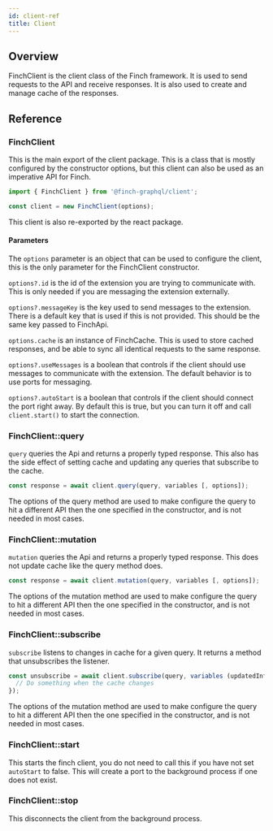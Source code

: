 ```yaml
---
id: client-ref
title: Client
---
```


## Overview

FinchClient is the client class of the Finch framework. It is used to send requests to the API and receive responses. It is also used to create and manage cache of the responses.

## Reference

### FinchClient

This is the main export of the client package. This is a class that is mostly configured by the constructor options, but this client can also be used as an imperative API for Finch.

```typescript
import { FinchClient } from '@finch-graphql/client';

const client = new FinchClient(options);
```

This client is also re-exported by the react package.

#### Parameters

The `options` parameter is an object that can be used to configure the client, this is the only parameter for the FinchClient constructor.

`options?.id` is the id of the extension you are trying to communicate with. This is only needed if you are messaging the extension externally.

`options?.messageKey` is the key used to send messages to the extension. There is a default key that is used if this is not provided. This should be the same key passed to FinchApi.

`options.cache` is an instance of FinchCache. This is used to store cached responses, and be able to sync all identical requests to the same response.

`options?.useMessages` is a boolean that controls if the client should use messages to communicate with the extension. The default behavior is to use ports for messaging.

`options?.autoStart` is a boolean that controls if the client should connect the port right away. By default this is true, but you can turn it off and call `client.start()` to start the connection.

### FinchClient::query

`query` queries the Api and returns a properly typed response. This also has the side effect of setting cache and updating any queries that subscribe to the cache.

```typescript
const response = await client.query(query, variables [, options]);
```

The options of the query method are used to make configure the query to hit a different API then the one specified in the constructor, and is not needed in most cases.

### FinchClient::mutation

`mutation` queries the Api and returns a properly typed response. This does not update cache like the query method does.

```typescript
const response = await client.mutation(query, variables [, options]);
```

The options of the mutation method are used to make configure the query to hit a different API then the one specified in the constructor, and is not needed in most cases.

### FinchClient::subscribe

`subscribe` listens to changes in cache for a given query. It returns a method that unsubscribes the listener.

```typescript
const unsubscribe = await client.subscribe(query, variables (updatedInfo) => {
  // Do something when the cache changes
});
```

The options of the mutation method are used to make configure the query to hit a different API then the one specified in the constructor, and is not needed in most cases.

### FinchClient::start

This starts the finch client, you do not need to call this if you have not set `autoStart` to false. This will create a port to the background process if one does not exist.

### FinchClient::stop

This disconnects the client from the background process.
